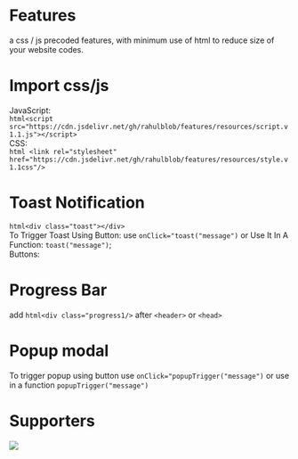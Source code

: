 # Features
a css / js precoded features, with minimum use of html to reduce size of your website codes.
# Import css/js
JavaScript:<br>
```html<script src="https://cdn.jsdelivr.net/gh/rahulblob/features/resources/script.v1.1.js"></script>``` <br>
CSS:<br>
```html <link rel="stylesheet" href="https://cdn.jsdelivr.net/gh/rahulblob/features/resources/style.v1.1css"/>```

# Toast Notification

```html<div class="toast"></div>``` <br>
To Trigger Toast Using Button: use ```onClick="toast("message")``` or Use It In A Function: ```toast("message")```;<br>
Buttons:<br>

# Progress Bar
add ```html<div class="progress1/>``` after ```<header>``` or ```<head>```

# Popup modal
To trigger popup using button use ```onClick="popupTrigger("message")``` or use in a function ```popupTrigger("message")```

# Supporters
<a href="https://www.buymeacoffee.com/coffeeforahul"><img src="https://img.buymeacoffee.com/button-api/?text=Buy me a coffee&emoji=&slug=coffeeforahul&button_colour=5F7FFF&font_colour=ffffff&font_family=Comic&outline_colour=000000&coffee_colour=FFDD00" /></a>
